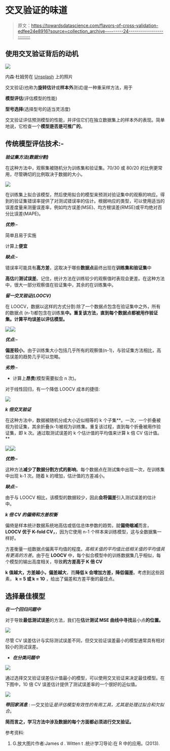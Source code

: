 # 交叉验证的味道

> 原文：<https://towardsdatascience.com/flavors-of-cross-validation-edfee24e8916?source=collection_archive---------24----------------------->

## 使用交叉验证背后的动机

![](img/be61158055c1dd5817ebef64c81d7b16.png)

内森·杜姆劳在 [Unsplash](https://unsplash.com) 上的照片

交叉验证(也称为**旋转估计**或**样本外**测试)是一种重采样方法，用于

**模型评估**(评估模型的性能)

**型号选择**(选择型号的适当灵活度)

交叉验证评估预测模型的性能，并评估它们在独立数据集上的样本外的表现。简单地说，它检查一个**模型是否是可推广的**。

## 传统模型评估技术:-

***验证集方法(数据分割)***

在这种方法中，观察集被随机分为训练集和验证集。70/30 或 80/20 的比例更常用，尽管确切的比例取决于数据的大小。

![](img/824073a2e79fd9a16e2b8330ccf4766f.png)

在训练集上拟合该模型，然后使用拟合的模型来预测对验证集中的观察的响应。得到的验证集错误率提供了对测试错误率的估计。根据响应的类型，可以使用适当的误差度量来测量误差率，例如均方误差(MSE)、均方根误差(RMSE)或平均绝对百分比误差(MAPE)。

***优势:-***

简单且易于实施

计算上**便宜**

***缺点:-***

错误率可能具有**高方差**，这取决于哪些**数据点**最终出现在**训练集和验证集**中

**高估**的**测试误差**。记住，统计方法在训练较少的观察值时表现会更差。在这种方法中，很大一部分观察值在验证集中，其余的在训练集中。

***留一交叉验证(LOOCV)***

在 LOOCV，数据以这样的方式分割:除了一个数据点包含在验证集中之外，所有的数据点 (n-1)都包含在训练集**中。重复该方法，直到每个数据点都被用作验证集。计算平均误差以评估模型。**

![](img/70035ffd5bc1dd1ecc6deaaa92062259.png)![](img/5fa8d7ff2291a4290012ba4eb7794e09.png)

***优点:-***

**偏差较小**。由于训练集大小包括几乎所有的观察值(n-1)，与验证集方法相比，高估误差的趋势几乎可以忽略。

***劣势:-***

*   计算上**昂贵**(模型需要拟合 n 次)。

对于线性回归，有一个降低 LOOCV 成本的捷径:

![](img/d1f030e6a6fb9c9913e7cdc5579546ab.png)

***k 倍交叉验证***

在这种方法中，数据被随机分成大小近似相等的 k 个子集**。一次，一个折叠被视为验证集，其余折叠(k-1)被视为训练集。重复该过程，直到每个折叠被用作验证集，即 k 次。通过取测试误差的 k 个估计值的平均值来计算 k 倍 CV 估计值。**

![](img/e5f68a879345da75d665ffe45e1aac01.png)![](img/8394dc281795626281ebaf439562ac56.png)

***优势:-***

这种方法**减少了数据分割方式的影响**。每个数据点在测试集中出现一次，在训练集中出现 k-1 次。随着 k 的增加，估计值的方差减小。

***缺点:-***

由于与 LOOCV 相比，该模型的数据较少，因此**会将偏差**引入测试误差的估计中。

***k 倍 CV 的偏倚和方差权衡***

偏倚是样本统计数据系统地高估或低估总体参数的趋势。就**偏倚缩减**而言， **LOOCV 优于 K-fold CV，**，因为它使用 n-1 个样本来训练模型，这与全数据集一样好。

方差衡量一组数据点偏离平均值的程度。*高相关值的平均值比低相关值的平均值具有更高的方差*。由于在 **LOOCV** 中，每个拟合模型中的训练数据集几乎相似，每个模型的输出高度相关，导致**的方差高于 K 倍 CV**

**k 值越大，方差越小，偏差越大**，而**降低 k 会增加方差，降低偏差**。考虑到这些因素， **k = 5 或 k = 10** ，给出了偏差和方差平衡的最佳点。

## 选择最佳模型

***在一个回归问题中***

对于导致**最低测试误差**的方法，我们在**估计测试 MSE 曲线中寻找**最小点**的位置。**

![](img/791ce861702a37ffd43645d48a07701c.png)

尽管 CV 误差估计与实际测试误差不同，但交叉验证误差最小的模型通常具有相对较小的测试误差。

*   ***在分类问题中***

![](img/91a5a30ccc2e9697419590de25efdccb.png)

通过选择交叉验证误差估计值最小的模型，可以使用交叉验证来决定最佳模型。在下图中，10 倍 CV 误差估计提供了测试误差率的一个很好的近似值。

![](img/b618373825ae0ba58ecc7e945dfa22e2.png)

***带回家消息*** : —交叉验证*是评估模型有效性的有用工具，尤其是处理过拟合和欠拟合*。

**简而言之，学习方法中涉及数据的每个方面都必须进行交叉验证。**

参考资料:

1.  G.放大图片作者:James d . Witten t .统计学习导论:在 R 中的应用。(2013).